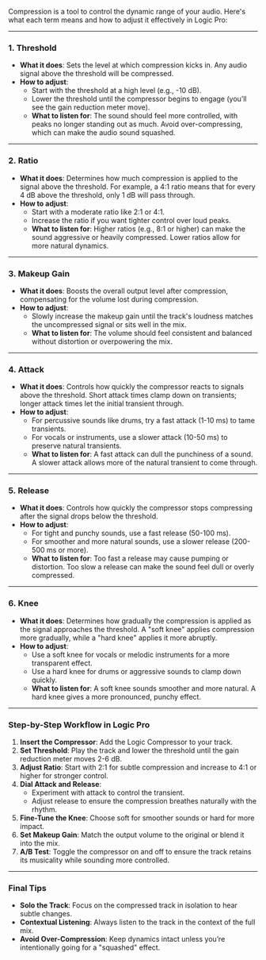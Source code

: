 Compression is a tool to control the dynamic range of your audio. Here's what each term means and how to adjust it effectively in Logic Pro:

---

### 1. **Threshold**

- **What it does**: Sets the level at which compression kicks in. Any audio signal above the threshold will be compressed.
- **How to adjust**:
    - Start with the threshold at a high level (e.g., -10 dB).
    - Lower the threshold until the compressor begins to engage (you’ll see the gain reduction meter move).
    - **What to listen for**: The sound should feel more controlled, with peaks no longer standing out as much. Avoid over-compressing, which can make the audio sound squashed.

---

### 2. **Ratio**

- **What it does**: Determines how much compression is applied to the signal above the threshold. For example, a 4:1 ratio means that for every 4 dB above the threshold, only 1 dB will pass through.
- **How to adjust**:
    - Start with a moderate ratio like 2:1 or 4:1.
    - Increase the ratio if you want tighter control over loud peaks.
    - **What to listen for**: Higher ratios (e.g., 8:1 or higher) can make the sound aggressive or heavily compressed. Lower ratios allow for more natural dynamics.

---

### 3. **Makeup Gain**

- **What it does**: Boosts the overall output level after compression, compensating for the volume lost during compression.
- **How to adjust**:
    - Slowly increase the makeup gain until the track's loudness matches the uncompressed signal or sits well in the mix.
    - **What to listen for**: The volume should feel consistent and balanced without distortion or overpowering the mix.

---

### 4. **Attack**

- **What it does**: Controls how quickly the compressor reacts to signals above the threshold. Short attack times clamp down on transients; longer attack times let the initial transient through.
- **How to adjust**:
    - For percussive sounds like drums, try a fast attack (1-10 ms) to tame transients.
    - For vocals or instruments, use a slower attack (10-50 ms) to preserve natural transients.
    - **What to listen for**: A fast attack can dull the punchiness of a sound. A slower attack allows more of the natural transient to come through.

---

### 5. **Release**

- **What it does**: Controls how quickly the compressor stops compressing after the signal drops below the threshold.
- **How to adjust**:
    - For tight and punchy sounds, use a fast release (50-100 ms).
    - For smoother and more natural sounds, use a slower release (200-500 ms or more).
    - **What to listen for**: Too fast a release may cause pumping or distortion. Too slow a release can make the sound feel dull or overly compressed.

---

### 6. **Knee**

- **What it does**: Determines how gradually the compression is applied as the signal approaches the threshold. A "soft knee" applies compression more gradually, while a "hard knee" applies it more abruptly.
- **How to adjust**:
    - Use a soft knee for vocals or melodic instruments for a more transparent effect.
    - Use a hard knee for drums or aggressive sounds to clamp down quickly.
    - **What to listen for**: A soft knee sounds smoother and more natural. A hard knee gives a more pronounced, punchy effect.

---

### Step-by-Step Workflow in Logic Pro

1. **Insert the Compressor**: Add the Logic Compressor to your track.
2. **Set Threshold**: Play the track and lower the threshold until the gain reduction meter moves 2-6 dB.
3. **Adjust Ratio**: Start with 2:1 for subtle compression and increase to 4:1 or higher for stronger control.
4. **Dial Attack and Release**:
    - Experiment with attack to control the transient.
    - Adjust release to ensure the compression breathes naturally with the rhythm.
5. **Fine-Tune the Knee**: Choose soft for smoother sounds or hard for more impact.
6. **Set Makeup Gain**: Match the output volume to the original or blend it into the mix.
7. **A/B Test**: Toggle the compressor on and off to ensure the track retains its musicality while sounding more controlled.

---

### Final Tips

- **Solo the Track**: Focus on the compressed track in isolation to hear subtle changes.
- **Contextual Listening**: Always listen to the track in the context of the full mix.
- **Avoid Over-Compression**: Keep dynamics intact unless you’re intentionally going for a "squashed" effect.